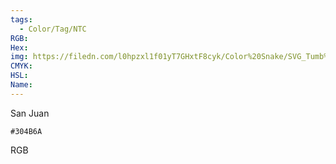```yaml
---
tags:
  - Color/Tag/NTC
RGB:
Hex:
img: https://filedn.com/l0hpzxl1f01yT7GHxtF8cyk/Color%20Snake/SVG_Tumb%20Mass%20No%20Name/304B6A.svg
CMYK:
HSL:
Name:
---
```

San Juan
```palette
#304B6A
```
RGB
